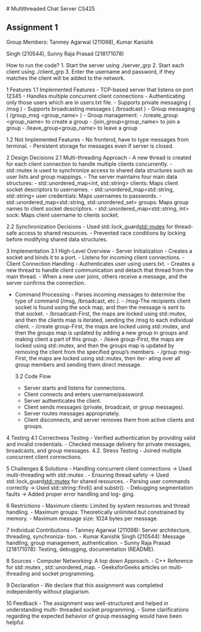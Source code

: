 #﻿ Multithreaded Chat Server CS425

## Assignment 1

Group Members: Tanmey Agarwal (211098), Kumar Kanishk

Singh (210544), Sunny Raja Prasad (218171078)


How to run the code?
    1. Start the server using ./server_grp
    2. Start each client using ./client_grp
    3. Enter the username and password, if they matches the client will be added to the network.

1  Features
  1.1 Implemented Features
    - TCP-based server that listens on port 12345
    - Handles multiple concurrent client connections
    - Authenticating only those users which are in users.txt file.
    - Supports private messaging ( /msg <username> <message> )
    - Supports broadcasting messages ( /broadcast <message> )
    - Group messaging ( /group_msg <group_name> <message>)
    - Group management:
      - /create_group <group_name> to create a group
      - /join_group<group_name> to join a group
      - /leave_group<group_name> to leave a group

  1.2 Not Implemented Features
    - No frontend, have to type messages from terminal.
    - Persistent storage for messages even if server is closed.

2  Design Decisions
  2.1 Multi-threading Approach
    - A new thread is created for each client connection to handle multiple clients concurrently.
    - std::mutex is used to synchronize access to shared data structures such as user lists and group mappings.
    - The server maintains four main data structures:
    - std::unordered_map<int, std::string> clients: Maps client socket descriptors to usernames.
    - std::unordered_map<std::string, std::string> user credentials: Maps usernames to passwords.
    - std::unordered_map<std::string, std::unordered_set<int>> groups: Maps group names to client socket descriptors.
    - std::unordered_map<std::string, int> sock: Maps client username to clients socket.

  

  2.2 Synchronization Decisions
    - Used std::lock_guard<std::mutex> for thread-safe access to shared resources.
    - Prevented race conditions by locking before modifying shared data structures.

3  Implementation
  3.1 High-Level Overview
    - Server Initialization
        - Creates a socket and binds it to a port.
        - Listens for incoming client connections.
    - Client Connection Handling
        - Authenticates user using users.txt.
        - Creates a new thread to handle client communication and detach that thread from the main thread.
        - When a new user joins, others receive a message, and the server confirms the connection.
- Command Processing
        - Parses incoming messages to determine the type of command (/msg, /broadcast, etc.).
        - /msg-The recipients client socket is found using the sock map, and then the message is sent to that socket.
        - /broadcast-First, the maps are locked using std::mutex, and then the clients map is iterated, sending the /msg to each individual client.
        - /create group-First, the maps are locked using std::mutex, and then the groups map is updated by adding a new group in groups and making client a part of this group.
        - /leave group-First, the maps are locked using std::mutex, and then the groups map is updated by removing the client from the specified group’s members.
        - /group msg-First, the maps are locked using std::mutex, then iter- ating over all group members and sending them direct message.

  3.2 Code Flow
    - Server starts and listens for connections.
    - Client connects and enters username/password.
    - Server authenticates the client.
    - Client sends messages (private, broadcast, or group messages).
    - Server routes messages appropriately.
    - Client disconnects, and server removes them from active clients and groups.

4  Testing
  4.1 Correctness Testing
    - Verified authentication by providing valid and invalid credentials.
    - Checked message delivery for private messages, broadcasts, and group messages.
  4.2. Stress Testing
    - Joined multiple concurrent client connections.

5  Challenges & Solutions
    - Handling concurrent client connections → Used multi-threading with std::mutex .
    - Ensuring thread safety → Used std::lock_guard<std::mutex> for shared resources.
    - Parsing user commands correctly → Used std::string::find() and substr().
    - Debugging segmentation faults → Added proper error handling and log- ging.


6  Restrictions
    - Maximum clients: Limited by system resources and thread handling.
    - Maximum groups: Theoretically unlimited but constrained by memory.
    - Maximum message size: 1024 bytes per message.

7  Individual Contributions
    - Tanmey Agarwal (211098): Server architecture, threading, synchroniza- tion.
    - Kumar Kanishk Singh (210544): Message handling, group management, authentication.
    - Sunny Raja Prasad (218171078): Testing, debugging, documentation (README).

8  Sources
    - Computer Networking: A top down Approach.
    - C++ Reference for std::mutex , std::unordered_map.
    - GeeksforGeeks articles on multi-threading and socket programming.

9  Declaration
    - We declare that this assignment was completed independently without plagiarism.

10  Feedback
    - The assignment was well-structured and helped in understanding multi- threaded socket programming.
    - Some clarifications regarding the expected behavior of group messaging would have been helpful.

